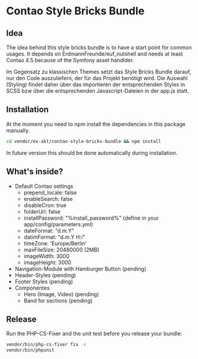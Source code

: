 # Contao Style Bricks Bundle

## Idea

The idea behind this style bricks bundle is to have a start point for common usages.
It depends on ErdmannFreunde/euf_nutshell and needs at least Contao 4.5 because of the Symfony asset handlder.

Im Gegensatz zu klassischen Themes setzt das Style Bricks Bundle darauf, nur den Code auszuliefern, der für das Projekt
benötigt wird. Die Auswahl (Styling) findet daher über das importieren der entsprechenden Styles in SCSS bzw über die 
entsprechenden Javascript-Dateien in der app.js statt.

## Installation
At the moment you need to npm install the dependencies in this package manually.
```bash
cd vendor/ex-akt/contao-style-bricks-bundle && npm install
```
In future version this should be done automatically during installation.

## What's inside?
- Default Contao settings
    - prepend_locale: false
    - enableSearch: false
    - disableCron: true
    - folderUrl: false
    - installPassword: "%install_password%" (define in your app/config/parameters.yml)
    - dateFormat: "d.m.Y"
    - datimFormat: "d.m.Y H:i"
    - timeZone: 'Europe/Berlin'
    - maxFileSize: 20480000 (2MB)
    - imageWidth: 3000
    - imageHeight: 3000
- Navigation-Module with Hamburger Button (pending)
- Header-Styles (pending)
- Footer Styles (pending)
- Componentes
    - Hero (Image, Video) (pending)
    - Band for sections (pending)



## Release

Run the PHP-CS-Fixer and the unit test before you release your bundle:

```bash
vendor/bin/php-cs-fixer fix -v
vendor/bin/phpunit
```

